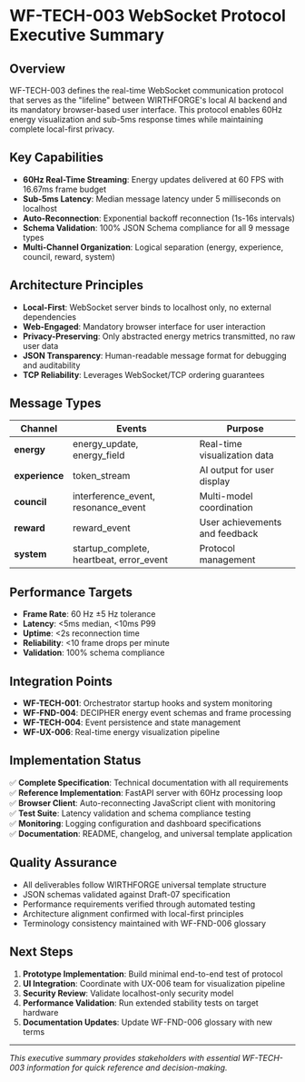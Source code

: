 # WF-TECH-003 WebSocket Protocol Executive Summary

## Overview
WF-TECH-003 defines the real-time WebSocket communication protocol that serves as the "lifeline" between WIRTHFORGE's local AI backend and its mandatory browser-based user interface. This protocol enables 60Hz energy visualization and sub-5ms response times while maintaining complete local-first privacy.

## Key Capabilities
- **60Hz Real-Time Streaming**: Energy updates delivered at 60 FPS with 16.67ms frame budget
- **Sub-5ms Latency**: Median message latency under 5 milliseconds on localhost
- **Auto-Reconnection**: Exponential backoff reconnection (1s-16s intervals)
- **Schema Validation**: 100% JSON Schema compliance for all 9 message types
- **Multi-Channel Organization**: Logical separation (energy, experience, council, reward, system)

## Architecture Principles
- **Local-First**: WebSocket server binds to localhost only, no external dependencies
- **Web-Engaged**: Mandatory browser interface for user interaction
- **Privacy-Preserving**: Only abstracted energy metrics transmitted, no raw user data
- **JSON Transparency**: Human-readable message format for debugging and auditability
- **TCP Reliability**: Leverages WebSocket/TCP ordering guarantees

## Message Types
| Channel | Events | Purpose |
|---------|--------|---------|
| **energy** | energy_update, energy_field | Real-time visualization data |
| **experience** | token_stream | AI output for user display |
| **council** | interference_event, resonance_event | Multi-model coordination |
| **reward** | reward_event | User achievements and feedback |
| **system** | startup_complete, heartbeat, error_event | Protocol management |

## Performance Targets
- **Frame Rate**: 60 Hz ±5 Hz tolerance
- **Latency**: <5ms median, <10ms P99
- **Uptime**: <2s reconnection time
- **Reliability**: <10 frame drops per minute
- **Validation**: 100% schema compliance

## Integration Points
- **WF-TECH-001**: Orchestrator startup hooks and system monitoring
- **WF-FND-004**: DECIPHER energy event schemas and frame processing
- **WF-TECH-004**: Event persistence and state management
- **WF-UX-006**: Real-time energy visualization pipeline

## Implementation Status
✅ **Complete Specification**: Technical documentation with all requirements  
✅ **Reference Implementation**: FastAPI server with 60Hz processing loop  
✅ **Browser Client**: Auto-reconnecting JavaScript client with monitoring  
✅ **Test Suite**: Latency validation and schema compliance testing  
✅ **Monitoring**: Logging configuration and dashboard specifications  
✅ **Documentation**: README, changelog, and universal template application  

## Quality Assurance
- All deliverables follow WIRTHFORGE universal template structure
- JSON schemas validated against Draft-07 specification
- Performance requirements verified through automated testing
- Architecture alignment confirmed with local-first principles
- Terminology consistency maintained with WF-FND-006 glossary

## Next Steps
1. **Prototype Implementation**: Build minimal end-to-end test of protocol
2. **UI Integration**: Coordinate with UX-006 team for visualization pipeline
3. **Security Review**: Validate localhost-only security model
4. **Performance Validation**: Run extended stability tests on target hardware
5. **Documentation Updates**: Update WF-FND-006 glossary with new terms

---

*This executive summary provides stakeholders with essential WF-TECH-003 information for quick reference and decision-making.*
